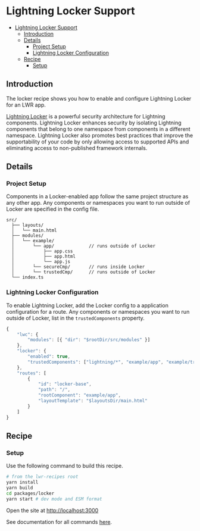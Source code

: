 # Lightning Locker Support

-   [Lightning Locker Support](#lightning-locker-support)
    -   [Introduction](#introduction)
    -   [Details](#details)
        -   [Project Setup](#project-setup)
        -   [Lightning Locker Configuration](#lightning-locker-configuration)
    -   [Recipe](#recipe)
        -   [Setup](#setup)

## Introduction

The locker recipe shows you how to enable and configure Lightning Locker for an LWR app.

[Lightning Locker](https://developer.salesforce.com/docs/atlas.en-us.lightning.meta/lightning/security_code.htm) is a powerful security architecture for Lightning components. Lightning Locker enhances security by isolating Lightning components that belong to one namespace from components in a different namespace. Lightning Locker also promotes best practices that improve the supportability of your code by only allowing access to supported APIs and eliminating access to non-published framework internals.

## Details

### Project Setup

Components in a Locker-enabled app follow the same project structure as any other app. Any components or namespaces you want to run outside of Locker are specified in the config file.

```text
src/
  ├── layouts/
  │   └── main.html
  ├── modules/
  │   └── example/
  │       └── app/             // runs outside of Locker
  │           ├── app.css
  │           ├── app.html
  │           └── app.js
  │       └── secureCmp/       // runs inside Locker
  │       └── trustedCmp/      // runs outside of Locker
  └── index.ts
```

### Lightning Locker Configuration

To enable Lightning Locker, add the Locker config to a application configuration for a route. Any components or namespaces you want to run outside of Locker, list in the `trustedComponents` property.

```ts
{
    "lwc": {
        "modules": [{ "dir": "$rootDir/src/modules" }]
    },
    "locker": {
        "enabled": true,
        "trustedComponents": ["lightning/*", "example/app", "example/trustedCmp"]
    },
    "routes": [
        {
            "id": "locker-base",
            "path": "/",
            "rootComponent": "example/app",
            "layoutTemplate": "$layoutsDir/main.html"
        }
    ]
}
```

## Recipe

### Setup

Use the following command to build this recipe.

```bash
# from the lwr-recipes root
yarn install
yarn build
cd packages/locker
yarn start # dev mode and ESM format
```

Open the site at [http://localhost:3000](http://localhost:3000)

See documentation for all commands [here](https://github.com/salesforce/lwr-recipes/blob/master/doc/get_started.md).
